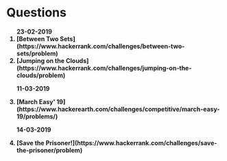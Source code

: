 <h1> Questions </h1>

<ol>
<strong> 23-02-2019 <strong>
<li> [Between Two Sets](https://www.hackerrank.com/challenges/between-two-sets/problem)</li>
<li> [Jumping on the Clouds](https://www.hackerrank.com/challenges/jumping-on-the-clouds/problem) </li>

<strong> 11-03-2019 </strong>
<li>[March Easy' 19](https://www.hackerearth.com/challenges/competitive/march-easy-19/problems/) </li>

<strong> 14-03-2019</strong>
<li>[Save the Prisoner!](https://www.hackerrank.com/challenges/save-the-prisoner/problem)
  
</ol>
